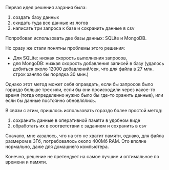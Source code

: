 Первая идея решения задания была:

1. создать базу данных
2. скидать туда все данные из логов
3. написать три запроса к базе и сохранить данные в csv

Попробовал использовать две базы данных: SQLite и MongoDB.

Но сразу же стали понятны проблемы этого решения:

+ Для SQLite: низкая скорость выполнения запросов,
+ для MongoDB: низкая скорость добавления записей в базу
(удалось добиться около 12000 добавлений/сек, что для файла в 27 млн. строк заняло бы порядка 30 мин.)

Однако этот метод может себя оправдать, если бы запросов было гораздо больше трех или,
если бы они происходили через какое-то время (тогда определенно нужно было бы где-то хранить данные),
или если бы данные постоянно обновлялись.

В связи с этим, пришлось использовать гораздо более простой метод:

1. сохранить данные в оперативной памяти в удобном виде
2. обработать их в соответствии с заданием и сохранить в csv

Сначало, мне казалось, что на это не хватит памяти, однако, для файла размером в 3Гб,
потребовалось около 400Мб RAM. Это вполне нормально, даже для домашнего компьютера.

Конечно, решение не претендует на самое лучшие и оптимальное по времени и памяти.